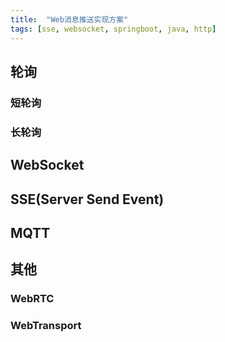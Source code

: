 ```yaml
---
title:  "Web消息推送实现方案"
tags: [sse, websocket, springboot, java, http]
---
```


## 轮询

### 短轮询

### 长轮询

## WebSocket

## SSE(Server Send Event)

## MQTT

## 其他

### WebRTC

### WebTransport
